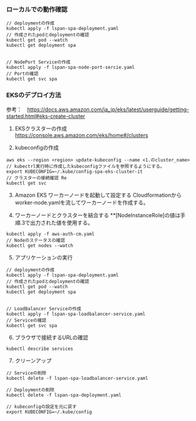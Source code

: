 ### **ローカルでの動作確認**
```
// deploymentの作成
kubectl apply -f lspan-spa-deployment.yaml
// 作成されたpodとdeploymentの確認
kubectl get pod --watch
kubectl get deployment spa


// NodePort Serviceの作成
kubectl apply -f lspan-spa-node-port-sercie.yaml
// Portの確認
kubectl get svc spa
```


### **EKSのデプロイ方法**
参考：　https://docs.aws.amazon.com/ja_jp/eks/latest/userguide/getting-started.html#eks-create-cluster

1. EKSクラスターの作成
https://console.aws.amazon.com/eks/home#/clusters

2. kubeconfigの作成
```
aws eks --region <region> update-kubeconfig --name <1.のcluster_name>
// kubectrl実行時に作成したkubeconfigファイルを参照するようにする。
export KUBECONFIG=~/.kube/config-spa-eks-cluster-it
// クラスターの接続確認 Re
kubectl get svc
```

3. Amazon EKS ワーカーノードを起動して設定する
Cloudformationからworker-node.yamlを流してワーカーノードを作成する。

4. ワーカーノードとクラスターを結合する
**[NodeInstanceRole]の値は手順.3で出力された値を使用する。
```
kubectl apply -f aws-auth-cm.yaml
// Nodeのステータスの確認
kubectl get nodes --watch
```

5. アプリケーションの実行
```
// deploymentの作成
kubectl apply -f lspan-spa-deployment.yaml
// 作成されたpodとdeploymentの確認
kubectl get pod --watch
kubectl get deployment spa


// LoadBalancer Serviceの作成
kubectl apply -f lspan-spa-loadbalancer-service.yaml
// Serviceの確認
kubectl get svc spa
```

6. ブラウザで接続するURLの確認
```
kubectl describe services
```

7. クリーンアップ
```
// Serviceの削除
kubectl delete -f lspan-spa-loadbalancer-service.yaml

// Deploymentの削除
kubectl delete -f lspan-spa-deployment.yaml

// kubeconfigの設定を元に戻す
export KUBECONFIG=~/.kube/config
```

